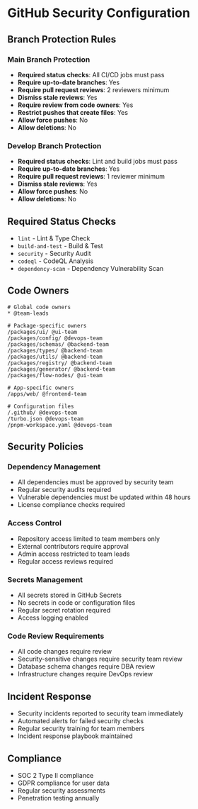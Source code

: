 # GitHub Security Configuration

## Branch Protection Rules

### Main Branch Protection
- **Required status checks**: All CI/CD jobs must pass
- **Require up-to-date branches**: Yes
- **Require pull request reviews**: 2 reviewers minimum
- **Dismiss stale reviews**: Yes
- **Require review from code owners**: Yes
- **Restrict pushes that create files**: Yes
- **Allow force pushes**: No
- **Allow deletions**: No

### Develop Branch Protection
- **Required status checks**: Lint and build jobs must pass
- **Require up-to-date branches**: Yes
- **Require pull request reviews**: 1 reviewer minimum
- **Dismiss stale reviews**: Yes
- **Allow force pushes**: No
- **Allow deletions**: No

## Required Status Checks
- `lint` - Lint & Type Check
- `build-and-test` - Build & Test
- `security` - Security Audit
- `codeql` - CodeQL Analysis
- `dependency-scan` - Dependency Vulnerability Scan

## Code Owners
```
# Global code owners
* @team-leads

# Package-specific owners
/packages/ui/ @ui-team
/packages/config/ @devops-team
/packages/schemas/ @backend-team
/packages/types/ @backend-team
/packages/utils/ @backend-team
/packages/registry/ @backend-team
/packages/generator/ @backend-team
/packages/flow-nodes/ @ui-team

# App-specific owners
/apps/web/ @frontend-team

# Configuration files
/.github/ @devops-team
/turbo.json @devops-team
/pnpm-workspace.yaml @devops-team
```

## Security Policies

### Dependency Management
- All dependencies must be approved by security team
- Regular security audits required
- Vulnerable dependencies must be updated within 48 hours
- License compliance checks required

### Access Control
- Repository access limited to team members only
- External contributors require approval
- Admin access restricted to team leads
- Regular access reviews required

### Secrets Management
- All secrets stored in GitHub Secrets
- No secrets in code or configuration files
- Regular secret rotation required
- Access logging enabled

### Code Review Requirements
- All code changes require review
- Security-sensitive changes require security team review
- Database schema changes require DBA review
- Infrastructure changes require DevOps review

## Incident Response
- Security incidents reported to security team immediately
- Automated alerts for failed security checks
- Regular security training for team members
- Incident response playbook maintained

## Compliance
- SOC 2 Type II compliance
- GDPR compliance for user data
- Regular security assessments
- Penetration testing annually
